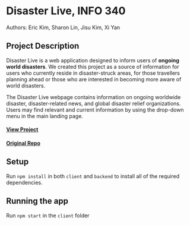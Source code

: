 # Disaster Live, INFO 340
Authors: Eric Kim, Sharon Lin, Jisu Kim, Xi Yan

## Project Description
Disaster Live is a web application designed to inform users of **ongoing world disasters**. We created this project as a source of information for users who currently reside in disaster-struck areas, for those travellers planning ahead or those who are interested in becoming more aware of world disasters.

The Disaster Live webpage contains information on ongoing worldwide disaster, disaster-related news, and global disaster relief organizations. Users may find relevant and current information by using the drop-down menu in the main landing page.

#### [View Project](https://github.com/taehyunnkim/disaster-live)
#### [Original Repo](https://github.com/taehyunnkim/project-2-taehyunnkim)

## Setup
Run `npm install` in both `client` and `backend` to install all of the required dependencies.

## Running the app
Run `npm start` in the `client` folder
